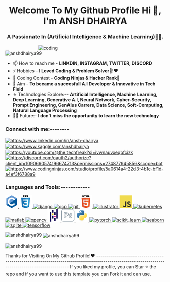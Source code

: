 <h1 align="center">Welcome To My Github Profile Hi 👋, I'm ANSH DHAIRYA</h1>
<h3 align="center">A Passionate In (Artificial Intelligence & Machine Learning)👨‍💻.</h3>
<img align="right" alt="coding"width="400"src="68747470733a2f2f63646e2e6472696262626c652e636f6d2f75736572732f3733303730332f73637265656e73686f74732f363538313234332f6176656e746f2e676966">

<p align="left"> <img src="https://komarev.com/ghpvc/?username=anshdhairya99&label=Profile%20views&color=0e75b6&style=flat" alt="anshdhairya99" /> </p>

- 📫 How to reach me - **LINKDIN, INSTAGRAM, TWITTER, DISCORD**
- ⚡ Hobbies - **I Loved Coding & Problem Solver🧿!❤**
- 🔹 Coding Contest - **Coding Ninjas & Hacker Rank🔰**
- 🧿 Aim - **To became a succesfull A.I Developer & Innovative in Tech Field**
- ⚜ Technologies Explore:-- **Artificial Intelligence, Machine Learning, Deep Learning, Generative A.I, Neural Network, Cyber-Security, Prompt Engineering, GenAlus Carrers, Data Science, Soft-Computing, Natural Language Processing**
- 👨‍💻 Future:- **I don't miss the opportunity to learn the new technology**
<h3 align="left">Connect with me:--------</h3>
<p align="left">
<a href="https://linkedin.com/in/https://www.linkedin.com/in/ansh-dhairya" target="blank"><img align="center" src="https://raw.githubusercontent.com/rahuldkjain/github-profile-readme-generator/master/src/images/icons/Social/linked-in-alt.svg" alt="https://www.linkedin.com/in/ansh-dhairya" height="30" width="40" /></a>
<a href="https://kaggle.com/https://www.kaggle.com/anshdhairya" target="blank"><img align="center" src="https://raw.githubusercontent.com/rahuldkjain/github-profile-readme-generator/master/src/images/icons/Social/kaggle.svg" alt="https://www.kaggle.com/anshdhairya" height="30" width="40" /></a>
<a href="https://www.youtube.com/c/https://youtube.com/@the.techfreak?si=ivwnauvxeqbfcizk" target="blank"><img align="center" src="https://raw.githubusercontent.com/rahuldkjain/github-profile-readme-generator/master/src/images/icons/Social/youtube.svg" alt="https://youtube.com/@the.techfreak?si=ivwnauvxeqbfcizk" height="30" width="40" /></a>
<a href="https://discord.gg/https://discord.com/oauth2/authorize?client_id=1090660574196674713&permissions=274877945856&scope=bot" target="blank"><img align="center" src="https://raw.githubusercontent.com/rahuldkjain/github-profile-readme-generator/master/src/images/icons/Social/discord.svg" alt="https://discord.com/oauth2/authorize?client_id=1090660574196674713&permissions=274877945856&scope=bot" height="30" width="40" /></a>
<a href="/https://www.codingninjas.com/studio/profile/5a0614a4-22d3-4b1c-bf1d-a4ef3f6788a9" target="blank"><img align="center" src="https://raw.githubusercontent.com/rahuldkjain/github-profile-readme-generator/master/src/images/icons/Social/rss.svg" alt="https://www.codingninjas.com/studio/profile/5a0614a4-22d3-4b1c-bf1d-a4ef3f6788a9" height="30" width="40" /></a>
</p>

<h3 align="left">Languages and Tools:------------</h3>
<p align="left"> <a href="https://www.cprogramming.com/" target="_blank" rel="noreferrer"> <img src="https://raw.githubusercontent.com/devicons/devicon/master/icons/c/c-original.svg" alt="c" width="40" height="40"/> </a> <a href="https://www.w3schools.com/css/" target="_blank" rel="noreferrer"> <img src="https://raw.githubusercontent.com/devicons/devicon/master/icons/css3/css3-original-wordmark.svg" alt="css3" width="40" height="40"/> </a> <a href="https://www.djangoproject.com/" target="_blank" rel="noreferrer"> <img src="https://cdn.worldvectorlogo.com/logos/django.svg" alt="django" width="40" height="40"/> </a> <a href="https://cloud.google.com" target="_blank" rel="noreferrer"> <img src="https://www.vectorlogo.zone/logos/google_cloud/google_cloud-icon.svg" alt="gcp" width="40" height="40"/> </a> <a href="https://git-scm.com/" target="_blank" rel="noreferrer"> <img src="https://www.vectorlogo.zone/logos/git-scm/git-scm-icon.svg" alt="git" width="40" height="40"/> </a> <a href="https://www.w3.org/html/" target="_blank" rel="noreferrer"> <img src="https://raw.githubusercontent.com/devicons/devicon/master/icons/html5/html5-original-wordmark.svg" alt="html5" width="40" height="40"/> </a> <a href="https://www.adobe.com/in/products/illustrator.html" target="_blank" rel="noreferrer"> <img src="https://www.vectorlogo.zone/logos/adobe_illustrator/adobe_illustrator-icon.svg" alt="illustrator" width="40" height="40"/> </a> <a href="https://developer.mozilla.org/en-US/docs/Web/JavaScript" target="_blank" rel="noreferrer"> <img src="https://raw.githubusercontent.com/devicons/devicon/master/icons/javascript/javascript-original.svg" alt="javascript" width="40" height="40"/> </a> <a href="https://kubernetes.io" target="_blank" rel="noreferrer"> <img src="https://www.vectorlogo.zone/logos/kubernetes/kubernetes-icon.svg" alt="kubernetes" width="40" height="40"/> </a> <a href="https://www.mathworks.com/" target="_blank" rel="noreferrer"> <img src="https://upload.wikimedia.org/wikipedia/commons/2/21/Matlab_Logo.png" alt="matlab" width="40" height="40"/> </a> <a href="https://opencv.org/" target="_blank" rel="noreferrer"> <img src="https://www.vectorlogo.zone/logos/opencv/opencv-icon.svg" alt="opencv" width="40" height="40"/> </a> <a href="https://pandas.pydata.org/" target="_blank" rel="noreferrer"> <img src="https://raw.githubusercontent.com/devicons/devicon/2ae2a900d2f041da66e950e4d48052658d850630/icons/pandas/pandas-original.svg" alt="pandas" width="40" height="40"/> </a> <a href="https://www.photoshop.com/en" target="_blank" rel="noreferrer"> <img src="https://raw.githubusercontent.com/devicons/devicon/master/icons/photoshop/photoshop-line.svg" alt="photoshop" width="40" height="40"/> </a> <a href="https://www.python.org" target="_blank" rel="noreferrer"> <img src="https://raw.githubusercontent.com/devicons/devicon/master/icons/python/python-original.svg" alt="python" width="40" height="40"/> </a> <a href="https://pytorch.org/" target="_blank" rel="noreferrer"> <img src="https://www.vectorlogo.zone/logos/pytorch/pytorch-icon.svg" alt="pytorch" width="40" height="40"/> </a> <a href="https://scikit-learn.org/" target="_blank" rel="noreferrer"> <img src="https://upload.wikimedia.org/wikipedia/commons/0/05/Scikit_learn_logo_small.svg" alt="scikit_learn" width="40" height="40"/> </a> <a href="https://seaborn.pydata.org/" target="_blank" rel="noreferrer"> <img src="https://seaborn.pydata.org/_images/logo-mark-lightbg.svg" alt="seaborn" width="40" height="40"/> </a> <a href="https://www.sqlite.org/" target="_blank" rel="noreferrer"> <img src="https://www.vectorlogo.zone/logos/sqlite/sqlite-icon.svg" alt="sqlite" width="40" height="40"/> </a> <a href="https://www.tensorflow.org" target="_blank" rel="noreferrer"> <img src="https://www.vectorlogo.zone/logos/tensorflow/tensorflow-icon.svg" alt="tensorflow" width="40" height="40"/> </a> </p>

<p><img align="left" src="https://github-readme-stats.vercel.app/api/top-langs?username=anshdhairya99&show_icons=true&locale=en&layout=compact" alt="anshdhairya99" /></p>

<p>&nbsp;<img align="center" src="https://github-readme-stats.vercel.app/api?username=anshdhairya99&show_icons=true&locale=en" alt="anshdhairya99" /></p>

<p><img align="center" src="https://github-readme-streak-stats.herokuapp.com/?user=anshdhairya99&" alt="anshdhairya99"/></p>
Thanks for Visiting On My Github Profile!❤ ----------------------------------------------------------------------------------------------------------------------------------------------
If you liked my profile, you can Star ⭐ the repo and if you want to use this template you can Fork it and can use.




